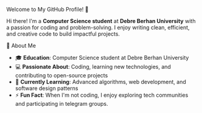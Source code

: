 Welcome to My GitHub Profile! 🌟

Hi there! I'm a **Computer Science student** at **Debre Berhan University** with a passion for coding and problem-solving. I enjoy writing clean, efficient, and creative code to build impactful projects.

🚀 About Me

- 🎓 **Education**: Computer Science student at Debre Berhan University
- 💻 **Passionate About**: Coding, learning new technologies, and contributing to open-source projects
- 🌱 **Currently Learning**: Advanced algorithms, web development, and software design patterns
- ⚡ **Fun Fact**: When I'm not coding, I enjoy exploring tech communities and participating in telegram groups.

 
 

